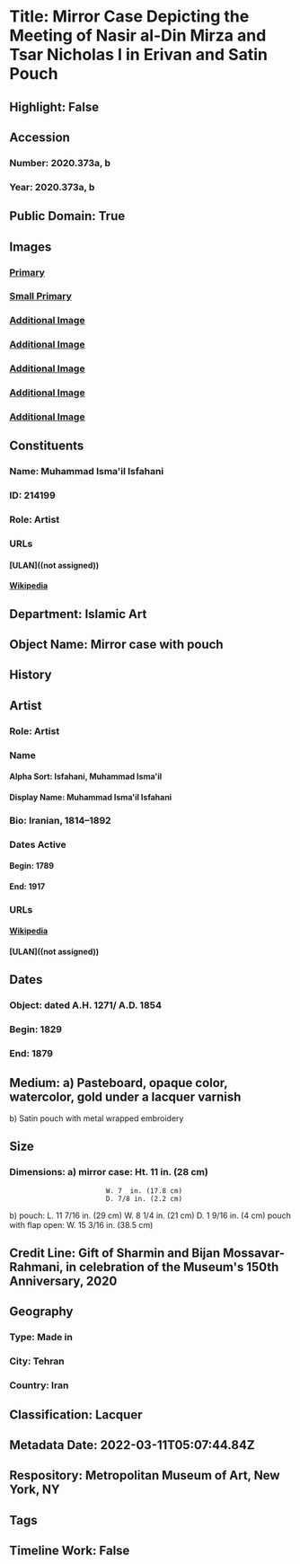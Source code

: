 # Title: Mirror Case Depicting the Meeting of Nasir al-Din Mirza and Tsar Nicholas I in Erivan and Satin Pouch
## Highlight: False
## Accession
### Number: 2020.373a, b
### Year: 2020.373a, b
## Public Domain: True
## Images
### [Primary](https://images.metmuseum.org/CRDImages/is/original/DP-19590-004.jpg)
### [Small Primary](https://images.metmuseum.org/CRDImages/is/web-large/DP-19590-004.jpg)
### [Additional Image](https://images.metmuseum.org/CRDImages/is/original/DP-19590-003.jpg)
### [Additional Image](https://images.metmuseum.org/CRDImages/is/original/DP-19590-002.jpg)
### [Additional Image](https://images.metmuseum.org/CRDImages/is/original/DP-19590-001.jpg)
### [Additional Image](https://images.metmuseum.org/CRDImages/is/original/DP-19590-006.jpg)
### [Additional Image](https://images.metmuseum.org/CRDImages/is/original/DP-19590-005.jpg)
## Constituents
### Name: Muhammad Isma&#39;il Isfahani
### ID: 214199
### Role: Artist
### URLs
#### [ULAN]((not assigned))
#### [Wikipedia](https://www.wikidata.org/wiki/Q37500596)
## Department: Islamic Art
## Object Name: Mirror case with pouch
## History
## Artist
### Role: Artist
### Name
#### Alpha Sort: Isfahani, Muhammad Isma'il
#### Display Name: Muhammad Isma'il Isfahani
### Bio: Iranian, 1814–1892
### Dates Active
#### Begin: 1789
#### End: 1917
### URLs
#### [Wikipedia](https://www.wikidata.org/wiki/Q37500596)
#### [ULAN]((not assigned))
## Dates
### Object: dated A.H. 1271/ A.D. 1854
### Begin: 1829
### End: 1879
## Medium: a) Pasteboard, opaque color, watercolor, gold under a lacquer varnish
b) Satin pouch with metal wrapped embroidery
## Size
### Dimensions: a) mirror case: Ht. 11 in. (28 cm)
                            W. 7  in. (17.8 cm)
                            D. 7/8 in. (2.2 cm)
b) pouch: L. 11 7/16 in. (29 cm)
                  W. 8 1/4 in. (21 cm)
                  D. 1 9/16 in. (4 cm)
     pouch with flap open: W. 15 3/16 in. (38.5 cm)
## Credit Line: Gift of Sharmin and Bijan Mossavar-Rahmani, in celebration of the Museum's 150th Anniversary, 2020
## Geography
### Type: Made in
### City: Tehran
### Country: Iran
## Classification: Lacquer
## Metadata Date: 2022-03-11T05:07:44.84Z
## Respository: Metropolitan Museum of Art, New York, NY
## Tags
## Timeline Work: False